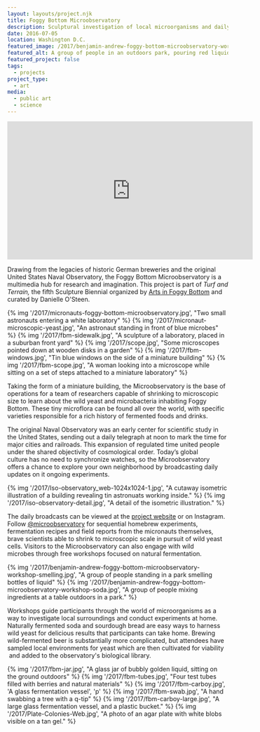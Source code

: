 ```yaml
---
layout: layouts/project.njk
title: Foggy Bottom Microobservatory
description: Sculptural investigation of local microorganisms and daily web series
date: 2016-07-05
location: Washington D.C.
featured_image: /2017/benjamin-andrew-foggy-bottom-microobservatory-workshop-1920x1280.jpg
featured_alt: A group of people in an outdoors park, pouring red liquid from a bottle.
featured_project: false
tags: 
  - projects
project_type: 
  - art
media:
  - public art
  - science
---
```


<iframe width="560" height="315" src="https://www.youtube.com/embed/Jlmp8Wijw68" title="YouTube video player" frameborder="0" allow="accelerometer; autoplay; clipboard-write; encrypted-media; gyroscope; picture-in-picture" allowfullscreen></iframe>

Drawing from the legacies of historic German breweries and the original United States Naval Observatory, the Foggy Bottom Microobservatory is a multimedia hub for research and imagination. This project is part of _Turf and Terrain,_ the fifth Sculpture Biennial organized by [Arts in Foggy Bottom](http://artsinfoggybottom.com/) and curated by Danielle O'Steen.

<div class="gallery">
  {% img '/2017/micronauts-foggy-bottom-microobservatory.jpg', "Two small astronauts entering a white laboratory" %}
  {% img '/2017/micronaut-microscopic-yeast.jpg', "An astronaut standing in front of blue microbes" %}
  {% img '/2017/fbm-sidewalk.jpg', "A sculpture of a laboratory, placed in a suburban front yard" %}
  {% img '/2017/scope.jpg', "Some microscopes pointed down at wooden disks in a garden" %}
  {% img '/2017/fbm-windows.jpg', "Tin blue windows on the side of a miniature building" %}
  {% img '/2017/fbm-scope.jpg', "A woman looking into a microscope while sitting on a set of steps attached to a miniature laboratory" %}
</div>

Taking the form of a miniature building, the Microobservatory is the base of operations for a team of researchers capable of shrinking to microscopic size to learn about the wild yeast and microbacteria inhabiting Foggy Bottom. These tiny microflora can be found all over the world, with specific varieties responsible for a rich history of fermented foods and drinks.

The original Naval Observatory was an early center for scientific study in the United States, sending out a daily telegraph at noon to mark the time for major cities and railroads. This expansion of regulated time united people under the shared objectivity of cosmological order. Today’s global culture has no need to synchronize watches, so the Microobservatory offers a chance to explore your own neighborhood by broadcasting daily updates on it ongoing experiments.

<div class="gallery duo">
  {% img '/2017/Iso-observatory_web-1024x1024-1.jpg', "A cutaway isometric illustration of a building revealing tin astronuats working inside." %}
  {% img '/2017/iso-observatory-detail.jpg', "A detail of the isometric illustration." %}
</div>

The daily broadcasts can be viewed at the [project website](http://microobservatory.com) or on Instagram. Follow [@microobservatory](https://www.instagram.com/microobservatory/) for sequential homebrew experiments, fermentation recipes and field reports from the micronauts themselves, brave scientists able to shrink to microscopic scale in pursuit of wild yeast cells. Visitors to the Microobservatory can also engage with wild microbes through free workshops focused on natural fermentation.

<div class="gallery duo">
  {% img '/2017/benjamin-andrew-foggy-bottom-microobservatory-workshop-smelling.jpg', "A group of people standing in a park smelling bottles of liquid" %}
  {% img '/2017/benjamin-andrew-foggy-bottom-microobservatory-workshop-soda.jpg', "A group of people mixing ingredients at a table outdoors in a park." %}
</div>



Workshops guide participants through the world of microorganisms as a way to investigate local surroundings and conduct experiments at home. Naturally fermented soda and sourdough bread are easy ways to harness wild yeast for delicious results that participants can take home. Brewing wild-fermented beer is substantially more complicated, but attendees have sampled local environments for yeast which are then cultivated for viability  and added to the observatory's biological library.

<div class="gallery ">
  {% img '/2017/fbm-jar.jpg', "A glass jar of bubbly golden liquid, sitting on the ground outdoors" %}
  {% img '/2017/fbm-tubes.jpg', "Four test tubes filled with berries and natural materials" %}
  {% img '/2017/fbm-carboy.jpg', 'A glass fermentation vessel', 'p' %}
  {% img '/2017/fbm-swab.jpg', "A hand swabbing a tree with a q-tip" %}
  {% img '/2017/fbm-carboy-large.jpg', "A large glass fermentation vessel, and a plastic bucket." %}
  {% img '/2017/Plate-Colonies-Web.jpg', "A photo of an agar plate with white blobs visible on a tan gel." %}
</div>
